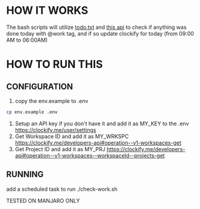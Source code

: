 # HOW IT WORKS
The bash scripts will utilize [todo.txt](http://todotxt.org) and [this api](https://clockify.me/developers-api#operation--v1-workspaces--workspaceId--time-entries-post) to check if anything was done today with @work tag, and if so update clockify for today (from 09:00 AM to 06:00AM)

# HOW TO RUN THIS
## CONFIGURATION
1. copy the env.example to .env
```bash
cp env.example .env
```
1. Setup an API key if you don't have it and add it as MY_KEY to the .env
https://clockify.me/user/settings
1. Get Workspace ID and add it as MY_WRKSPC
https://clockify.me/developers-api#operation--v1-workspaces-get
1. Get Project ID and add it as MY_PRJ
https://clockify.me/developers-api#operation--v1-workspaces--workspaceId--projects-get
## RUNNING
add a scheduled task to run ./check-work.sh

TESTED ON MANJARO ONLY
